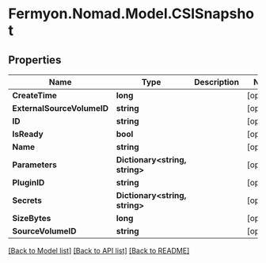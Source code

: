 # Fermyon.Nomad.Model.CSISnapshot

## Properties

Name | Type | Description | Notes
------------ | ------------- | ------------- | -------------
**CreateTime** | **long** |  | [optional] 
**ExternalSourceVolumeID** | **string** |  | [optional] 
**ID** | **string** |  | [optional] 
**IsReady** | **bool** |  | [optional] 
**Name** | **string** |  | [optional] 
**Parameters** | **Dictionary&lt;string, string&gt;** |  | [optional] 
**PluginID** | **string** |  | [optional] 
**Secrets** | **Dictionary&lt;string, string&gt;** |  | [optional] 
**SizeBytes** | **long** |  | [optional] 
**SourceVolumeID** | **string** |  | [optional] 

[[Back to Model list]](../README.md#documentation-for-models) [[Back to API list]](../README.md#documentation-for-api-endpoints) [[Back to README]](../README.md)

